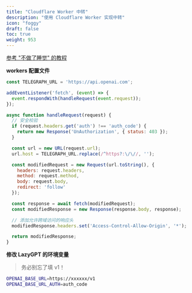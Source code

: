 ```yaml
---
title: "Cloudflare Worker 中转"
description: "使用 Cloudflare Worker 实现中转"
icon: "foggy"
draft: false
toc: true
weight: 953
---
```


[参考 "不做了睡觉" 的教程](https://gravel-twister-d32.notion.site/LazyGPT-API-ba7bb261d5fd4fd9bbb2f0607dacdc9e)

**workers 配置文件**

```js
const TELEGRAPH_URL = 'https://api.openai.com';

addEventListener('fetch', (event) => {
  event.respondWith(handleRequest(event.request));
});

async function handleRequest(request) {
  // 安全校验
  if (request.headers.get('auth') !== 'auth_code') {
    return new Response('UnAuthorization', { status: 403 });
  }

  const url = new URL(request.url);
  url.host = TELEGRAPH_URL.replace(/^https?:\/\//, '');

  const modifiedRequest = new Request(url.toString(), {
    headers: request.headers,
    method: request.method,
    body: request.body,
    redirect: 'follow'
  });

  const response = await fetch(modifiedRequest);
  const modifiedResponse = new Response(response.body, response);

  // 添加允许跨域访问的响应头
  modifiedResponse.headers.set('Access-Control-Allow-Origin', '*');

  return modifiedResponse;
}
```

**修改 LazyGPT 的环境变量**

> 务必别忘了填 v1！

```bash
OPENAI_BASE_URL=https://xxxxxx/v1
OPENAI_BASE_URL_AUTH=auth_code
```